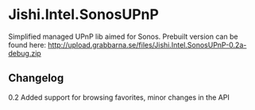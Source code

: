 Jishi.Intel.SonosUPnP
=====================

Simplified managed UPnP lib aimed for Sonos. Prebuilt version can be found here:
http://upload.grabbarna.se/files/Jishi.Intel.SonosUPnP-0.2a-debug.zip

Changelog
---------

0.2 Added support for browsing favorites, minor changes in the API
